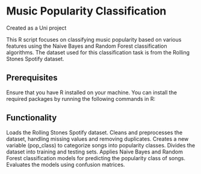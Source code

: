 # Music Popularity Classification

Created as a Uni project  

This R script focuses on classifying music popularity based on various features using the Naive Bayes and Random Forest classification algorithms. The dataset used for this classification task is from the Rolling Stones Spotify dataset.

## Prerequisites
Ensure that you have R installed on your machine. You can install the required packages by running the following commands in R:

## Functionality
Loads the Rolling Stones Spotify dataset.
Cleans and preprocesses the dataset, handling missing values and removing duplicates.
Creates a new variable (pop_class) to categorize songs into popularity classes.
Divides the dataset into training and testing sets.
Applies Naive Bayes and Random Forest classification models for predicting the popularity class of songs.
Evaluates the models using confusion matrices.
